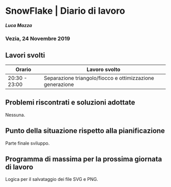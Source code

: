 # SnowFlake | Diario di lavoro
##### Luca Mazza
### Vezia, 24 Novembre 2019

## Lavori svolti


|Orario        |Lavoro svolto                 |
|--------------|------------------------------|
|20:30 - 23:00 |Separazione triangolo/fiocco e ottimizzazione generazione|

##  Problemi riscontrati e soluzioni adottate
Nessuna.

##  Punto della situazione rispetto alla pianificazione
Parte finale sviluppo.

## Programma di massima per la prossima giornata di lavoro
Logica per il salvataggio dei file SVG e PNG.
  